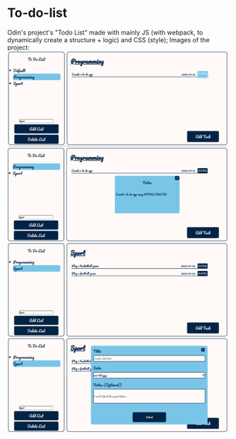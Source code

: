 # To-do-list
<p>
Odin's project's "Todo List" made with mainly JS (with webpack, to dynamically create a structure + logic) and CSS (style);
Images of the project:

<img src="finalImage1.png">
<img src="finalImage2.png">
<img src="finalImage3.png">
<img src="finalImage4.png">

<p>